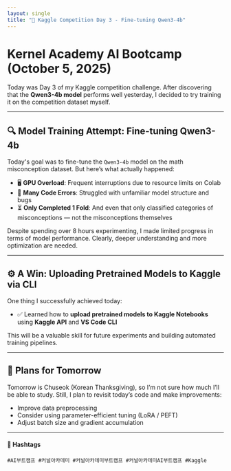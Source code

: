 ```yaml
---
layout: single
title: "🧠 Kaggle Competition Day 3 - Fine-tuning Qwen3-4b"
---
```


# Kernel Academy AI Bootcamp (October 5, 2025)

Today was Day 3 of my Kaggle competition challenge. After discovering that the **Qwen3-4b model** performs well yesterday, I decided to try training it on the competition dataset myself.

---

## 🔍 Model Training Attempt: Fine-tuning Qwen3-4b

Today's goal was to fine-tune the `Qwen3-4b` model on the math misconception dataset. But here’s what actually happened:

- 🖥 **GPU Overload**: Frequent interruptions due to resource limits on Colab  
- 🧩 **Many Code Errors**: Struggled with unfamiliar model structure and bugs  
- ⏳ **Only Completed 1 Fold**: And even that only classified categories of misconceptions — not the misconceptions themselves

Despite spending over 8 hours experimenting, I made limited progress in terms of model performance. Clearly, deeper understanding and more optimization are needed.

---

## ⚙️ A Win: Uploading Pretrained Models to Kaggle via CLI

One thing I successfully achieved today:

- ✅ Learned how to **upload pretrained models to Kaggle Notebooks**  
  using **Kaggle API** and **VS Code CLI**

This will be a valuable skill for future experiments and building automated training pipelines.

---

## 📝 Plans for Tomorrow

Tomorrow is Chuseok (Korean Thanksgiving), so I’m not sure how much I’ll be able to study. Still, I plan to revisit today’s code and make improvements:

- Improve data preprocessing
- Consider using parameter-efficient tuning (LoRA / PEFT)
- Adjust batch size and gradient accumulation

---

#### 🔖 Hashtags  
`#AI부트캠프 #커널아카데미 #커널아카데미부트캠프 #커널아카데미AI부트캠프 #Kaggle`


